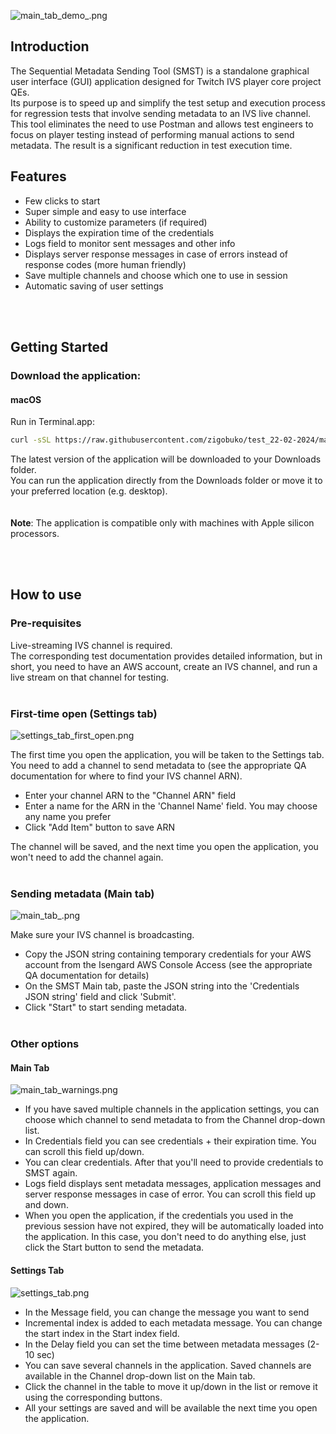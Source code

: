 ![main_tab_demo_.png](images%2Fmain_tab_demo_.png)
## Introduction

The Sequential Metadata Sending Tool (SMST) is a standalone graphical user interface (GUI) application designed for Twitch IVS player core project QEs.  
Its purpose is to speed up and simplify the test setup and execution process for regression tests that involve sending metadata to an IVS live channel.  
This tool eliminates the need to use Postman and allows test engineers to focus on player testing instead of performing manual actions to send metadata. The result is a significant reduction in test execution time.

## Features

- Few clicks to start
- Super simple and easy to use interface
- Ability to customize parameters (if required)
- Displays the expiration time of the credentials
- Logs field to monitor sent messages and other info
- Displays server response messages in case of errors instead of response codes (more human friendly)
- Save multiple channels and choose which one to use in session
- Automatic saving of user settings

<br/><br/>

## Getting Started

### Download the application:

#### macOS

Run in Terminal.app:

```bash
curl -sSL https://raw.githubusercontent.com/zigobuko/test_22-02-2024/main/download_latest_release.sh | bash
```

The latest version of the application will be downloaded to your Downloads folder.  
You can run the application directly from the Downloads folder or move it to your preferred location (e.g. desktop).  
<br/><br/>
__Note__: The application is compatible only with machines with Apple silicon processors.

<br/><br/>

## How to use

### Pre-requisites
Live-streaming IVS channel is required.  
The corresponding test documentation provides detailed information, but in short, you need to have an AWS account, create an IVS channel, and run a live stream on that channel for testing.
<br/><br/>
### First-time open (Settings tab)
![settings_tab_first_open.png](images%2Fsettings_tab_first_open.png)

The first time you open the application, you will be taken to the Settings tab.  
You need to add a channel to send metadata to (see the appropriate QA documentation for where to find your IVS channel ARN).

- Enter your channel ARN to the "Channel ARN" field
- Enter a name for the ARN in the 'Channel Name' field. You may choose any name you prefer
- Click "Add Item" button to save ARN

The channel will be saved, and the next time you open the application, you won't need to add the channel again.
<br/><br/>
### Sending metadata (Main tab)
![main_tab_.png](images%2Fmain_tab_.png)

Make sure your IVS channel is broadcasting.
- Copy the JSON string containing temporary credentials for your AWS account from the Isengard AWS Console Access (see the appropriate QA documentation for details)
- On the SMST Main tab, paste the JSON string into the 'Credentials JSON string' field and click 'Submit'.
- Click "Start" to start sending metadata.
<br/><br/>
### Other options

#### Main Tab
![main_tab_warnings.png](images%2Fmain_tab_warnings.png)
- If you have saved multiple channels in the application settings, you can choose which channel to send metadata to from the Channel drop-down list.
- In Credentials field you can see credentials + their expiration time. You can scroll this field up/down.
- You can clear credentials. After that you'll need to provide credentials to SMST again.
- Logs field displays sent metadata messages, application messages and server response messages in case of error. You can scroll this field up and down.
- When you open the application, if the credentials you used in the previous session have not expired, they will be automatically loaded into the application. In this case, you don't need to do anything else, just click the Start button to send the metadata. 

#### Settings Tab
![settings_tab.png](images%2Fsettings_tab.png)
- In the Message field, you can change the message you want to send 
- Incremental index is added to each metadata message. You can change the start index in the Start index field.
- In the Delay field you can set the time between metadata messages (2-10 sec)
- You can save several channels in the application. Saved channels are available in the Channel drop-down list on the Main tab.
- Click the channel in the table to move it up/down in the list or remove it using the corresponding buttons.
- All your settings are saved and will be available the next time you open the application.

